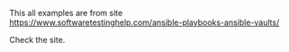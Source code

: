 This all examples are from site 
https://www.softwaretestinghelp.com/ansible-playbooks-ansible-vaults/

Check the site.
